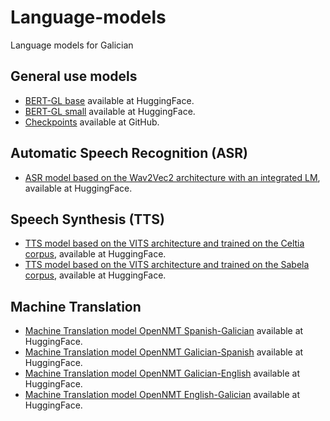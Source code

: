 # Language-models
Language models for Galician

## General use models
+ [BERT-GL base](https://huggingface.co/marcosgg/bert-base-gl-cased) available at HuggingFace.
+ [BERT-GL small](https://huggingface.co/marcosgg/bert-small-gl-cased) available at HuggingFace. 
+ [Checkpoints](https://github.com/marcospln/galician_bert_checkpoints) available at GitHub.

## Automatic Speech Recognition (ASR)
+ [ASR model based on the Wav2Vec2 architecture with an integrated LM](https://huggingface.co/proxectonos/wav2vec2-large-xlsr-53-galician-with-lm), available at HuggingFace.

## Speech Synthesis (TTS)
<!---+ [Celtia-VITS-GL](https://huggingface.co/proxectonos/Nos_TTS-gl-celtia-vits-graphemes), available at HuggingFace.-->
<!---+ [Sabela_VITS-GL](https://huggingface.co/proxectonos/Nos_TTS-gl-sabela-vits-phonemes), available at HuggingFace.-->
+ [TTS model based on the VITS architecture and trained on the Celtia corpus](https://huggingface.co/proxectonos/Nos_TTS-gl-celtia-vits-graphemes), available at HuggingFace.
+ [TTS model based on the VITS architecture and trained on the Sabela corpus](https://huggingface.co/proxectonos/Nos_TTS-gl-sabela-vits-phonemes), available at HuggingFace.

## Machine Translation
+ [Machine Translation model OpenNMT Spanish-Galician](https://huggingface.co/proxectonos/NOS-MT-OpenNMT-es-gl) available at HuggingFace.
+ [Machine Translation model OpenNMT Galician-Spanish](https://huggingface.co/proxectonos/NOS-MT-OpenNMT-gl-es) available at HuggingFace.
+ [Machine Translation model OpenNMT Galician-English](https://huggingface.co/proxectonos/NOS-MT-OpenNMT-gl-en) available at HuggingFace.
+ [Machine Translation model OpenNMT English-Galician](https://huggingface.co/proxectonos/NOS-MT-OpenNMT-en-gl) available at HuggingFace.
